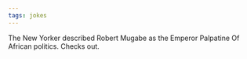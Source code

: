 ```yaml
---
tags: jokes
---
```


The New Yorker described Robert Mugabe as the Emperor Palpatine Of African politics. Checks out.